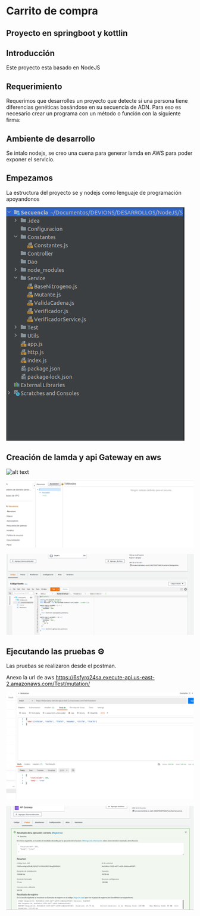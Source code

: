 # Carrito de compra
## Proyecto en springboot y kottlin

## Introducción

Este proyecto esta basado en NodeJS

## Requerimiento
Requerimos que desarrolles un proyecto que detecte si una persona tiene diferencias genéticas basándose en
su secuencia de ADN. Para eso es necesario crear un programa con un método o función con la siguiente
firma:

## Ambiente de desarrollo
Se intalo nodejs, se creo una cuena para generar lamda en AWS para poder exponer el servicio.



<!-- Empezamos -->
## Empezamos

La estructura del proyecto se  y  nodejs como lenguaje de programación apoyandonos 

![alt text](https://github.com/jorauche/Secuenciadna/blob/master/Estructura.png)

## Creación de lamda y api Gateway en aws
![alt text](hhttps://github.com/jorauche/Secuenciadna/blob/master/CrearFuncionLamda.png)

![alt text](https://github.com/jorauche/Secuenciadna/blob/master/ApiGateway.png)

![alt text](https://github.com/jorauche/Secuenciadna/blob/master/EstructuraParaDynamo.png)


## Ejecutando las pruebas ⚙️
Las pruebas se realizaron desde el postman.

Anexo la url de aws https://6sfyro24sa.execute-api.us-east-2.amazonaws.com/Test/mutation/

![alt text](https://github.com/jorauche/Secuenciadna/blob/master/PruebasPostman.png)



![alt text](https://github.com/jorauche/Secuenciadna/blob/master/PruebaDentroAWS.png)



